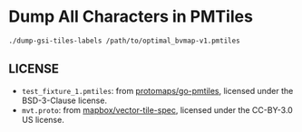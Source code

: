 Dump All Characters in PMTiles
==============================

```sh
./dump-gsi-tiles-labels /path/to/optimal_bvmap-v1.pmtiles
```

## LICENSE

- `test_fixture_1.pmtiles`: from [protomaps/go-pmtiles](https://github.com/protomaps/go-pmtiles), licensed under the BSD-3-Clause license.
- `mvt.proto`: from [mapbox/vector-tile-spec](https://github.com/mapbox/vector-tile-spec), licensed under the CC-BY-3.0 US license.
